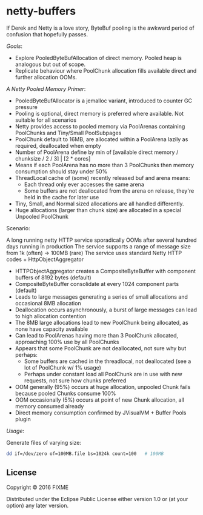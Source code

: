 # netty-buffers

If Derek and Netty is a love story, ByteBuf pooling is the awkward period of confusion that hopefully passes.

*Goals*:

* Explore PooledByteBufAllocation of direct memory. Pooled heap is analogous but out of scope.
* Replicate behaviour where PoolChunk allocation fills available direct and further allocation OOMs.

*A Netty Pooled Memory Primer*:

* PooledByteBufAllocator is a jemalloc variant, introduced to counter GC pressure
* Pooling is optional, direct memory is preferred where available. Not suitable for all scenarios
* Netty provides access to pooled memory via PoolArenas containing PoolChunks and Tiny/Small PoolSubpages
* PoolChunk default to 16MB, are allocated within a PoolArena lazily as required, deallocated when empty
* Number of PoolArena define by min of [available direct memory / chunksize / 2 / 3] | [2 \* cores]
* Means if each PoolArena has no more than 3 PoolChunks then memory consumption should stay under 50% 
* ThreadLocal cache of (some) recently released buf and arena means:
  * Each thread only ever accesses the same arena
  * Some buffers are not deallocated from the arena on release, they're held in the cache for later use 
* Tiny, Small, and Normal sized allocations are all handled differently.
* Huge allocations (larger than chunk size) are allocated in a special Unpooled PoolChunk

Scenario:

 A long running netty HTTP service sporadically OOMs after several hundred days running in production
 The service supports a range of message size from 1k (often) -> 100MB (rare)
 The service uses standard Netty HTTP codes + HttpObjectAggregator

* HTTPObjectAggregator creates a CompositeByteBuffer with component buffers of 8192 bytes (default)
* CompositeByteBuffer consolidate at every 1024 component parts (default)
* Leads to large messages generating a series of small allocations and occasional 8MB allocation
* Deallocation occurs asynchronously, a burst of large messages can lead to high allocation contention
* The 8MB large allocations lead to new PoolChunk being allocated, as none have capacity available
* Can lead to PoolArenas having more than 3 PoolChunk allocated, approaching 100% use by all PoolChunks
* Appears that some PoolChunk are not deallocated, not sure why but perhaps:
  * Some buffers are cached in the threadlocal, not deallocated (see a lot of PoolChunk w/ 1% usage)
  * Perhaps under constant load all PoolChunk are in use with new requests, not sure how chunks preferred
* OOM generally (95%) occurs at huge allocation, unpooled Chunk fails because pooled Chunks consume 100%   
* OOM occasionally (5%) occurs at point of new Chunk allocation, all memory consumed already
* Direct memory consumption confirmed by JVisualVM + Buffer Pools plugin

*Usage*:

Generate files of varying size:

```bash
dd if=/dev/zero of=100MB.file bs=1024k count=100   # 100MB
```

## License

Copyright © 2016 FIXME

Distributed under the Eclipse Public License either version 1.0 or (at
your option) any later version.
